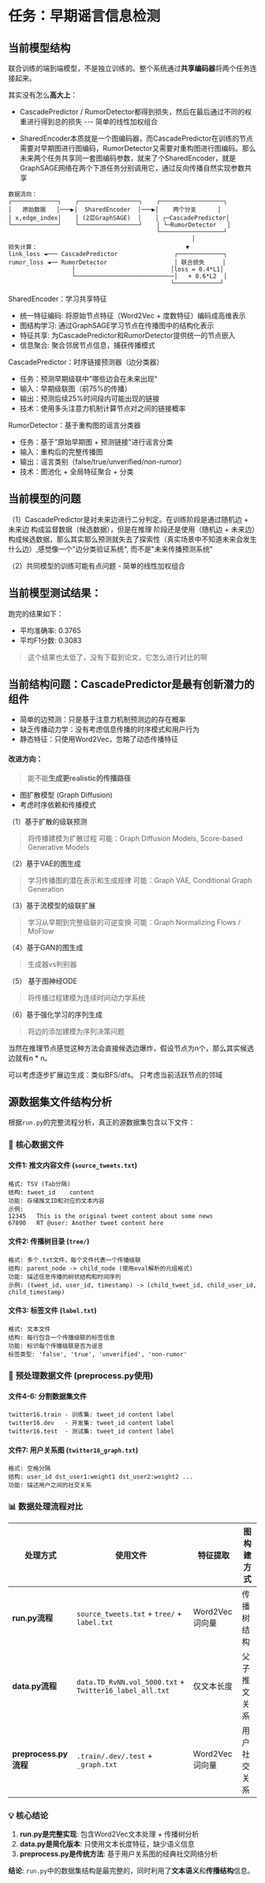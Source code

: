 # 任务：早期谣言信息检测

## 当前模型结构

联合训练的端到端模型，不是独立训练的。整个系统通过**共享编码器**将两个任务连接起来。

其实没有怎么**高大上**：

- CascadePredictor / RumorDetector都得到损失，然后在最后通过不同的权重进行得到总的损失 --- 简单的线性加权组合

- SharedEncoder本质就是一个图编码器，而CascadePredictor在训练的节点需要对早期图进行图编码，RumorDetector又需要对重构图进行图编码。那么未来两个任务共享同一套图编码参数，就来了个SharedEncoder，就是GraphSAGE网络在两个下游任务分别调用它，通过反向传播自然实现参数共享

```
数据流向：
┌─────────────┐    ┌─────────────────┐    ┌──────────────────┐
│   原始数据   │───▶│  SharedEncoder  │───▶│    两个分支      │
│ x,edge_index│    │ (2层GraphSAGE)  │    │ ┌─CascadePredictor│
└─────────────┘    └─────────────────┘    │ └─RumorDetector   │
                                          └──────────────────┘
                                                    │
损失计算：                                          ▼
link_loss ◄─── CascadePredictor                ┌─────────────┐
rumor_loss ◄── RumorDetector                   │ 联合损失     │
                  │                           │loss = 0.4*L1│
                  └────────────────────────────│   + 0.6*L2  │
                                              └─────────────┘
```


SharedEncoder：学习共享特征
- 统一特征编码: 将原始节点特征（Word2Vec + 度数特征）编码成高维表示
- 图结构学习: 通过GraphSAGE学习节点在传播图中的结构化表示
- 特征共享: 为CascadePredictor和RumorDetector提供统一的节点嵌入
- 信息聚合: 聚合邻居节点信息，捕获传播模式

CascadePredictor：时序链接预测器（边分类器）

- 任务：预测早期级联中"哪些边会在未来出现"
- 输入：早期级联图（前75%的传播）
- 输出：预测后续25%时间段内可能出现的链接
- 技术：使用多头注意力机制计算节点对之间的链接概率

RumorDetector：基于重构图的谣言分类器

- 任务：基于"原始早期图 + 预测链接"进行谣言分类
- 输入：重构后的完整传播图
- 输出：谣言类别（false/true/unverified/non-rumor）
- 技术：图池化 + 全局特征聚合 + 分类

## 当前模型的问题

（1）CascadePredictor是对未来边进行二分判定。在训练阶段是通过随机边 + 未来边 构成监督数据（候选数据），但是在推理
阶段还是使用（随机边 + 未来边）构成候选数据，那么其实那么预测就失去了探索性（真实场景中不知道未来会发生什么边）,感觉像一个"边分类验证系统", 而不是"未来传播预测系统"

（2）共同模型的训练可能有点问题 - 简单的线性加权组合



## 当前模型测试结果：
跑完的结果如下：

- 平均准确率: 0.3765
- 平均F1分数: 0.3083
> 这个结果也太低了，没有下载到论文，它怎么进行对比的啊


## 当前结构问题：CascadePredictor是最有创新潜力的组件

- 简单的边预测：只是基于注意力机制预测边的存在概率
- 缺乏传播动力学：没有考虑信息传播的时序模式和用户行为
- 静态特征：只使用Word2Vec，忽略了动态传播特征

#### 改进方向：

> 能不能**生成更realistic的传播路径**

- 图扩散模型 (Graph Diffusion)
- 考虑时序依赖和传播模式

（1）基于扩散的级联预测
> 将传播建模为扩散过程
可能：Graph Diffusion Models, Score-based Generative Models

（2）基于VAE的图生成
> 学习传播图的潜在表示和生成规律
可能：Graph VAE, Conditional Graph Generation

（3）基于流模型的级联扩展
> 学习从早期到完整级联的可逆变换
可能：Graph Normalizing Flows / MoFlow

（4）基于GAN的图生成 
> 生成器vs判别器

（5） 基于图神经ODE
>  将传播过程建模为连续时间动力学系统

（6）基于强化学习的序列生成
> 将边的添加建模为序列决策问题

当然在推理节点感觉这种方法会直接候选边爆炸，假设节点为n个，那么其实候选边就有n * n。

可以考虑逐步扩展边生成：类似BFS/dfs。
只考虑当前活跃节点的邻域




## 源数据集文件结构分析

根据`run.py`的完整流程分析，真正的源数据集包含以下文件：

### 📁 **核心数据文件**

#### **文件1: 推文内容文件 (`source_tweets.txt`)**
```
格式: TSV (Tab分隔)
结构: tweet_id	content
功能: 存储推文ID和对应的文本内容
示例:
12345	This is the original tweet content about some news
67890	RT @user: Another tweet content here
```

#### **文件2: 传播树目录 (`tree/`)**
```
格式: 多个.txt文件，每个文件代表一个传播级联
结构: parent_node -> child_node (使用eval解析的元组格式)
功能: 描述信息传播的树状结构和时间序列
示例: (tweet_id, user_id, timestamp) -> (child_tweet_id, child_user_id, child_timestamp)
```

#### **文件3: 标签文件 (`label.txt`)**
```
格式: 文本文件
结构: 每行包含一个传播级联的标签信息
功能: 标识每个传播级联是否为谣言
标签类型: 'false', 'true', 'unverified', 'non-rumor'
```

### 🔄 **预处理数据文件 (preprocess.py使用)**

#### **文件4-6: 分割数据集文件**
```
twitter16.train - 训练集: tweet_id	content	label
twitter16.dev   - 开发集: tweet_id	content	label  
twitter16.test  - 测试集: tweet_id	content	label
```

#### **文件7: 用户关系图 (`twitter16_graph.txt`)**
```
格式: 空格分隔
结构: user_id dst_user1:weight1 dst_user2:weight2 ...
功能: 描述用户之间的社交关系
```

### 📊 **数据处理流程对比**

| 处理方式 | 使用文件 | 特征提取 | 图构建方式 |
|---------|----------|----------|-----------|
| **run.py流程** | `source_tweets.txt` + `tree/` + `label.txt` | Word2Vec词向量 | 传播树结构 |
| **data.py流程** | `data.TD_RvNN.vol_5000.txt` + `Twitter16_label_all.txt` | 仅文本长度 | 父子推文关系 |  
| **preprocess.py流程** | `.train/.dev/.test` + `_graph.txt` | Word2Vec词向量 | 用户社交关系 |

### 💡 **核心结论**

1. **run.py是完整实现**: 包含Word2Vec文本处理 + 传播树分析
2. **data.py是简化版本**: 只使用文本长度特征，缺少语义信息  
3. **preprocess.py是传统方法**: 基于用户关系图的经典社交网络分析

**结论**: `run.py`中的数据集结构是最完整的，同时利用了**文本语义**和**传播结构**信息。